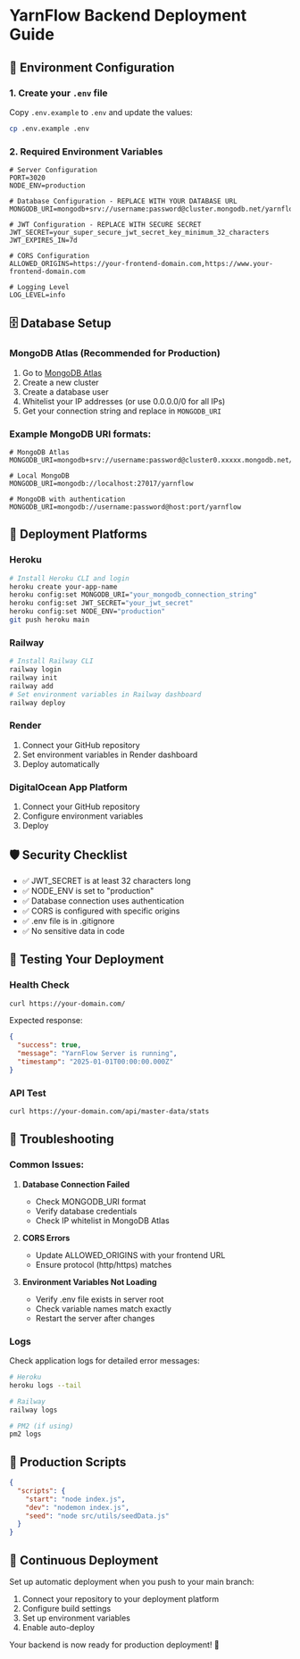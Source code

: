 # YarnFlow Backend Deployment Guide

## 🚀 Environment Configuration

### 1. Create your `.env` file
Copy `.env.example` to `.env` and update the values:

```bash
cp .env.example .env
```

### 2. Required Environment Variables

```env
# Server Configuration
PORT=3020
NODE_ENV=production

# Database Configuration - REPLACE WITH YOUR DATABASE URL
MONGODB_URI=mongodb+srv://username:password@cluster.mongodb.net/yarnflow

# JWT Configuration - REPLACE WITH SECURE SECRET
JWT_SECRET=your_super_secure_jwt_secret_key_minimum_32_characters
JWT_EXPIRES_IN=7d

# CORS Configuration
ALLOWED_ORIGINS=https://your-frontend-domain.com,https://www.your-frontend-domain.com

# Logging Level
LOG_LEVEL=info
```

## 🗄️ Database Setup

### MongoDB Atlas (Recommended for Production)
1. Go to [MongoDB Atlas](https://cloud.mongodb.com/)
2. Create a new cluster
3. Create a database user
4. Whitelist your IP addresses (or use 0.0.0.0/0 for all IPs)
5. Get your connection string and replace in `MONGODB_URI`

### Example MongoDB URI formats:
```
# MongoDB Atlas
MONGODB_URI=mongodb+srv://username:password@cluster0.xxxxx.mongodb.net/yarnflow

# Local MongoDB
MONGODB_URI=mongodb://localhost:27017/yarnflow

# MongoDB with authentication
MONGODB_URI=mongodb://username:password@host:port/yarnflow
```

## 🔧 Deployment Platforms

### Heroku
```bash
# Install Heroku CLI and login
heroku create your-app-name
heroku config:set MONGODB_URI="your_mongodb_connection_string"
heroku config:set JWT_SECRET="your_jwt_secret"
heroku config:set NODE_ENV="production"
git push heroku main
```

### Railway
```bash
# Install Railway CLI
railway login
railway init
railway add
# Set environment variables in Railway dashboard
railway deploy
```

### Render
1. Connect your GitHub repository
2. Set environment variables in Render dashboard
3. Deploy automatically

### DigitalOcean App Platform
1. Connect your GitHub repository
2. Configure environment variables
3. Deploy

## 🛡️ Security Checklist

- ✅ JWT_SECRET is at least 32 characters long
- ✅ NODE_ENV is set to "production"
- ✅ Database connection uses authentication
- ✅ CORS is configured with specific origins
- ✅ .env file is in .gitignore
- ✅ No sensitive data in code

## 🧪 Testing Your Deployment

### Health Check
```bash
curl https://your-domain.com/
```

Expected response:
```json
{
  "success": true,
  "message": "YarnFlow Server is running",
  "timestamp": "2025-01-01T00:00:00.000Z"
}
```

### API Test
```bash
curl https://your-domain.com/api/master-data/stats
```

## 🐛 Troubleshooting

### Common Issues:

1. **Database Connection Failed**
   - Check MONGODB_URI format
   - Verify database credentials
   - Check IP whitelist in MongoDB Atlas

2. **CORS Errors**
   - Update ALLOWED_ORIGINS with your frontend URL
   - Ensure protocol (http/https) matches

3. **Environment Variables Not Loading**
   - Verify .env file exists in server root
   - Check variable names match exactly
   - Restart the server after changes

### Logs
Check application logs for detailed error messages:
```bash
# Heroku
heroku logs --tail

# Railway
railway logs

# PM2 (if using)
pm2 logs
```

## 📝 Production Scripts

```json
{
  "scripts": {
    "start": "node index.js",
    "dev": "nodemon index.js",
    "seed": "node src/utils/seedData.js"
  }
}
```

## 🔄 Continuous Deployment

Set up automatic deployment when you push to your main branch:
1. Connect your repository to your deployment platform
2. Configure build settings
3. Set up environment variables
4. Enable auto-deploy

Your backend is now ready for production deployment! 🎉
